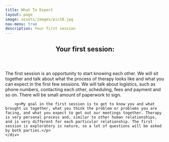 ```yaml
---
title: What To Expect
layout: page
image: assets/images/pic10.jpg
nav-menu: true
description: Your first session
---
```


<!-- One -->
<section id="one">
	<div class="inner">
		<header class="major">
			<h2>Your first session:</h2>
		</header>
		<p>The first session is an opportunity to start knowing each other. We will sit together and talk about what the process of therapy looks like and what you can expect in the first few sessions. We will talk about logistics, such as phone numbers, contacting each other, scheduling,  fees and payment and so on. There will be small amount of paperwork to sign. </p>

		<p>My goal in the first session is to get to know you and what brought us together, what you think the problem or problems you are facing, and what you expect to get out our meetings together. Therapy is very personal process and, similar to other human relationships, and is very different for each particular relationship. The first session is exploratory is nature, so a lot of questions will be asked by both parties.</p>
	</div>
</section>

				

